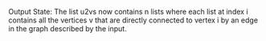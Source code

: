 Output State: The list u2vs now contains n lists where each list at index i contains all the vertices v that are directly connected to vertex i by an edge in the graph described by the input.